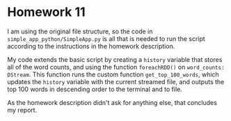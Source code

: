 # Homework 11

I am using the original file structure, so the code in `simple_app_python/SimpleApp.py` is all that is needed to run the script according to the instructions in the homework description.

My code extends the basic script by creating a `history` variable that stores all of the word counts, and using the function `foreachRDD()` on  `word_counts: DStream`. This function runs the custom function `get_top_100_words`, which updates the `history` variable with the current streamed file, and outputs the top 100 words in descending order to the terminal and to file.

As the homework description didn't ask for anything else, that concludes my report.
